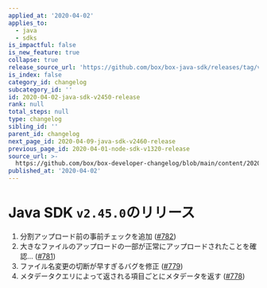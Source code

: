 ```yaml
---
applied_at: '2020-04-02'
applies_to:
  - java
  - sdks
is_impactful: false
is_new_feature: true
collapse: true
release_source_url: 'https://github.com/box/box-java-sdk/releases/tag/v2.45.0'
is_index: false
category_id: changelog
subcategory_id: ''
id: 2020-04-02-java-sdk-v2450-release
rank: null
total_steps: null
type: changelog
sibling_id: ''
parent_id: changelog
next_page_id: 2020-04-09-java-sdk-v2460-release
previous_page_id: 2020-04-01-node-sdk-v1320-release
source_url: >-
  https://github.com/box/box-developer-changelog/blob/main/content/2020/04-02-java-sdk-v2450-release.md
published_at: '2020-04-02'
---
```

# Java SDK `v2.45.0`のリリース

1. 分割アップロード前の事前チェックを追加 ([#782](https://github.com/box/box-java-sdk/pull/782))
2. 大きなファイルのアップロードの一部が正常にアップロードされたことを確認… ([#781](https://github.com/box/box-java-sdk/pull/781))
3. ファイル名変更の切断が早すぎるバグを修正 ([#779](https://github.com/box/box-java-sdk/pull/779))
4. メタデータクエリによって返される項目ごとにメタデータを返す ([#778](https://github.com/box/box-java-sdk/pull/778))
